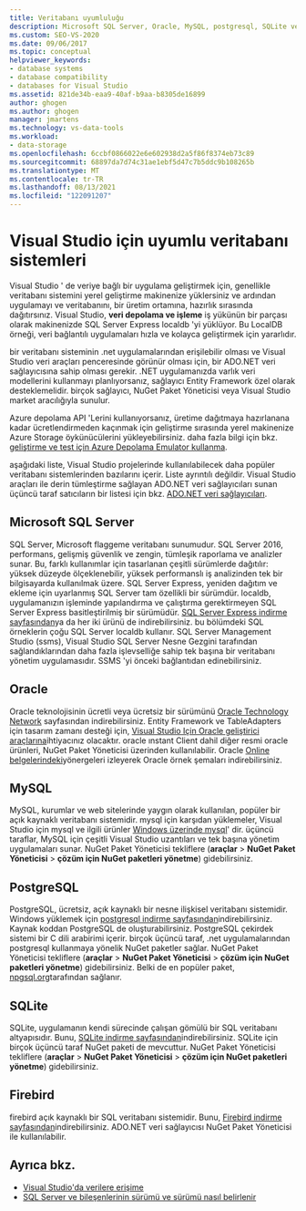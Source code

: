 ```yaml
---
title: Veritabanı uyumluluğu
description: Microsoft SQL Server, Oracle, MySQL, postgresql, SQLite ve firebird gibi Visual Studio için uyumlu veritabanı sistemlerini gözden geçirin.
ms.custom: SEO-VS-2020
ms.date: 09/06/2017
ms.topic: conceptual
helpviewer_keywords:
- database systems
- database compatibility
- databases for Visual Studio
ms.assetid: 821de34b-eaa9-40af-b9aa-b8305de16899
author: ghogen
ms.author: ghogen
manager: jmartens
ms.technology: vs-data-tools
ms.workload:
- data-storage
ms.openlocfilehash: 6ccbf0866022e6e602938d2a5f86f8374eb73c89
ms.sourcegitcommit: 68897da7d74c31ae1ebf5d47c7b5ddc9b108265b
ms.translationtype: MT
ms.contentlocale: tr-TR
ms.lasthandoff: 08/13/2021
ms.locfileid: "122091207"
---
```

# <a name="compatible-database-systems-for-visual-studio"></a>Visual Studio için uyumlu veritabanı sistemleri

Visual Studio ' de veriye bağlı bir uygulama geliştirmek için, genellikle veritabanı sistemini yerel geliştirme makinenize yüklersiniz ve ardından uygulamayı ve veritabanını, bir üretim ortamına, hazırlık sırasında dağıtırsınız. Visual Studio, **veri depolama ve işleme** iş yükünün bir parçası olarak makinenizde SQL Server Express localdb 'yi yüklüyor. Bu LocalDB örneği, veri bağlantılı uygulamaları hızla ve kolayca geliştirmek için yararlıdır.

bir veritabanı sisteminin .net uygulamalarından erişilebilir olması ve Visual Studio veri araçları penceresinde görünür olması için, bir ADO.NET veri sağlayıcısına sahip olması gerekir. .NET uygulamanızda varlık veri modellerini kullanmayı planlıyorsanız, sağlayıcı Entity Framework özel olarak desteklemelidir. birçok sağlayıcı, NuGet Paket Yöneticisi veya Visual Studio market aracılığıyla sunulur.

Azure depolama API 'Lerini kullanıyorsanız, üretime dağıtmaya hazırlanana kadar ücretlendirmeden kaçınmak için geliştirme sırasında yerel makinenize Azure Storage öykünücülerini yükleyebilirsiniz. daha fazla bilgi için bkz. [geliştirme ve test için Azure Depolama Emulator kullanma](/azure/storage/common/storage-use-emulator).

aşağıdaki liste, Visual Studio projelerinde kullanılabilecek daha popüler veritabanı sistemlerinden bazılarını içerir. Liste ayrıntılı değildir. Visual Studio araçları ile derin tümleştirme sağlayan ADO.NET veri sağlayıcıları sunan üçüncü taraf satıcıların bir listesi için bkz. [ADO.NET veri sağlayıcıları](/dotnet/framework/data/adonet/data-providers).

## <a name="microsoft-sql-server"></a>Microsoft SQL Server

SQL Server, Microsoft flaggeme veritabanı sunumudur. SQL Server 2016, performans, gelişmiş güvenlik ve zengin, tümleşik raporlama ve analizler sunar. Bu, farklı kullanımlar için tasarlanan çeşitli sürümlerde dağıtılır: yüksek düzeyde ölçeklenebilir, yüksek performanslı iş analizinden tek bir bilgisayarda kullanılmak üzere. SQL Server Express, yeniden dağıtım ve ekleme için uyarlanmış SQL Server tam özellikli bir sürümdür.  localdb, uygulamanızın işleminde yapılandırma ve çalıştırma gerektirmeyen SQL Server Express basitleştirilmiş bir sürümüdür. [SQL Server Express indirme sayfasından](https://www.microsoft.com/sql-server/sql-server-editions-express)ya da her iki ürünü de indirebilirsiniz. bu bölümdeki SQL örneklerin çoğu SQL Server localdb kullanır. SQL Server Management Studio (ssms), Visual Studio SQL Server Nesne Gezgini tarafından sağlandıklarından daha fazla işlevselliğe sahip tek başına bir veritabanı yönetim uygulamasıdır. SSMS 'yi önceki bağlantıdan edinebilirsiniz.

## <a name="oracle"></a>Oracle

Oracle teknolojisinin ücretli veya ücretsiz bir sürümünü [Oracle Technology Network](https://www.oracle.com/database/technologies/oracle-database-software-downloads.html) sayfasından indirebilirsiniz. Entity Framework ve TableAdapters için tasarım zamanı desteği için, [Visual Studio Için Oracle geliştirici araçlarına](https://www.oracle.com/database/technologies/developer-tools/visual-studio/)ihtiyacınız olacaktır. oracle ınstant Client dahil diğer resmi oracle ürünleri, NuGet Paket Yöneticisi üzerinden kullanılabilir. Oracle [Online belgelerindeki](https://docs.oracle.com/cd/E11882_01/server.112/e10831/toc.htm)yönergeleri izleyerek Oracle örnek şemaları indirebilirsiniz.

## <a name="mysql"></a>MySQL

MySQL, kurumlar ve web sitelerinde yaygın olarak kullanılan, popüler bir açık kaynaklı veritabanı sistemidir. mysql için karşıdan yüklemeler, Visual Studio için mysql ve ilgili ürünler [Windows üzerinde mysql](https://www.mysql.com/why-mysql/windows/)' dir. üçüncü taraflar, MySQL için çeşitli Visual Studio uzantıları ve tek başına yönetim uygulamaları sunar. NuGet Paket Yöneticisi tekliflere (**araçlar**  >  **NuGet Paket Yöneticisi**  >  **çözüm için NuGet paketleri yönetme**) gidebilirsiniz.

## <a name="postgresql"></a>PostgreSQL

PostgreSQL, ücretsiz, açık kaynaklı bir nesne ilişkisel veritabanı sistemidir. Windows yüklemek için [postgresql indirme sayfasından](https://www.postgresql.org/download/windows/)indirebilirsiniz. Kaynak koddan PostgreSQL de oluşturabilirsiniz. PostgreSQL çekirdek sistemi bir C dili arabirimi içerir. birçok üçüncü taraf, .net uygulamalarından postgresql kullanmaya yönelik NuGet paketler sağlar. NuGet Paket Yöneticisi tekliflere (**araçlar**  >  **NuGet Paket Yöneticisi**  >  **çözüm için NuGet paketleri yönetme**) gidebilirsiniz. Belki de en popüler paket, [npgsql.org](http://www.npgsql.org)tarafından sağlanır.

## <a name="sqlite"></a>SQLite

SQLite, uygulamanın kendi sürecinde çalışan gömülü bir SQL veritabanı altyapısıdır. Bunu, [SQLite indirme sayfasından](https://www.sqlite.org/download.html)indirebilirsiniz. SQLite için birçok üçüncü taraf NuGet paketi de mevcuttur. NuGet Paket Yöneticisi tekliflere (**araçlar**  >  **NuGet Paket Yöneticisi**  >  **çözüm için NuGet paketleri yönetme**) gidebilirsiniz.

## <a name="firebird"></a>Firebird

firebird açık kaynaklı bir SQL veritabanı sistemidir. Bunu, [Firebird indirme sayfasından](http://firebirdsql.org/en/downloads/)indirebilirsiniz. ADO.NET veri sağlayıcısı NuGet Paket Yöneticisi ile kullanılabilir.

## <a name="see-also"></a>Ayrıca bkz.

- [Visual Studio'da verilere erişime](../data-tools/accessing-data-in-visual-studio.md)
- [SQL Server ve bileşenlerinin sürümü ve sürümü nasıl belirlenir](https://support.microsoft.com/help/321185/how-to-determine-the-version-edition-and-update-level-of-sql-server-an)
